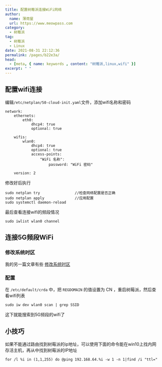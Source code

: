 ```yaml
---
title: 配置树莓派连接WiFi网络
author:
  name: 薄荷屋
  url: https://www.meowpass.com
category: 
  - 树莓派
tag: 
  - 树莓派
  - Linux
date: 2021-08-31 22:12:36
permalink: /pages/b22e3a/
head:
  - [meta, { name: keywords , content: "树莓派,linux,wifi" }]
excerpt: " "
---
```




## 配置wifi连接

编辑`/etc/netplan/50-cloud-init.yaml`文件，添加wifi名称和密码

```
network:
    ethernets:
        eth0:
            dhcp4: true
            optional: true
    
    wifis:
        wlan0:
            dhcp4: true
            optional: true
            access-points:
                "WiFi 名称":
                    password: "WiFi 密码"

    version: 2
```

修改好后执行

```
sudo netplan try				//检查网络配置是否正确
sudo netplan apply				//应用配置
sudo systemctl daemon-reload
```

最后查看连接wifi的频段情况

```
sudo iwlist wlan0 channel
```

## 连接5G频段WiFi

### 修改系统时区

我的另一篇文章有些 [修改系统时区](https://billsaul.gitee.io/pages/08260b/#_4-2-%E4%BF%AE%E6%94%B9%E7%B3%BB%E7%BB%9F%E6%97%B6%E9%97%B4)

### 配置

在 `/etc/default/crda` 中，把 `REGDOMAIN` 的值设置为 CN ，重启树莓派，然后查看wifi列表

```
sudo iw dev wlan0 scan | grep SSID
```

这下就能搜索到5G频段的wifi了

## 小技巧
如果不能通过路由找到树莓派的ip地址，可以使用下面的命令能在win10上找内网存活主机，再从中找到树莓派的IP地址

```
for /l %i in (1,1,255) do @ping 192.168.64.%i -w 1 -n 1|find /i "ttl="
```